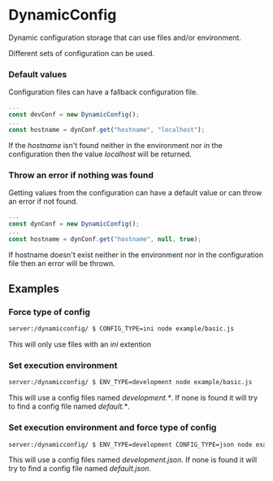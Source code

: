 # DynamicConfig

Dynamic configuration storage that can use files and/or environment.

Different sets of configuration can be used.

### Default values
Configuration files can have a fallback configuration file.
```javascript
...
const devConf = new DynamicConfig();
...
const hostname = dynConf.get("hostname", "localhost");
```
If the *hostname* isn't found neither in the environment nor in the configuration then the value *localhost* will be returned.

### Throw an error if nothing was found
Getting values from the configuration can have a default value or can throw an error if not found.

```javascript
...
const dynConf = new DynamicConfig();
...
const hostname = dynConf.get("hostname", null, true);
```
If hostname doesn't exist neither in the environment nor in the configuration file then an error will be thrown.

## Examples

### Force type of config
```bash
server:/dynamicconfig/ $ CONFIG_TYPE=ini node example/basic.js
```
This will only use files with an *ini* extention

### Set execution environment
```bash
server:/dynamicconfig/ $ ENV_TYPE=development node example/basic.js
```
This will use a config files named *development.\**. If none is found it will try to find a config file named *default.\**.

### Set execution environment and force type of config
```bash
server:/dynamicconfig/ $ ENV_TYPE=development CONFIG_TYPE=json node example/basic.js
```
This will use a config files named *development.json*. If none is found it will try to find a config file named *default.json*.

